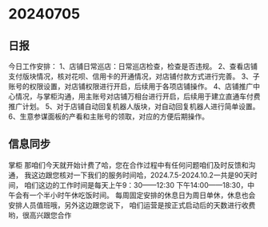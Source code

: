 # 20240705

## 日报
今日工作安排：
1、店铺日常巡店：日常巡店检查，检查是否违规。
2、查看店铺支付版块情况，核对花呗、信用卡的开通情况，对店铺付款方式进行完善。
3、子账号的权限设置，对店铺权限进行开启，后续用于各项店铺操作。
4、店铺推广中心情况，与掌柜沟通，用主账号对店铺万相台进行开启，后续用于建立直通车付费推广计划。
5、对于店铺自动回复机器人版块，对自动回复机器人进行简单设置。
6、生意参谋面板的产看和主账号的领取，对应的方便后期操作。

## 信息同步
掌柜  那咱们今天就开始计费了哈，您在合作过程中有任何问题咱们及时反馈和沟通，
我这边跟您核对一下我们的服务时间哈，2024.7.5-2024.10.2一共是90天时间，
咱们这边的工作时间是每天上午9：30——12:30 下午14:00——18:30，中午会有一个半小时午休吃饭时间。
每周固定安排的休息日为周日单休，休息也会安排人员值班哦，另外这边跟您说下，
咱们运营是按正式启动后的天数进行收费哟，很高兴跟您合作